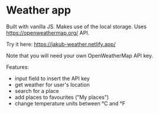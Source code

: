 # Weather app

Built with vanilla JS.
Makes use of the local storage.
Uses https://openweathermap.org/ API.

Try it here: https://jakub-weather.netlify.app/

Note that you will need your own OpenWeatherMap API key.

Features:

- input field to insert the API key
- get weather for user's location
- search for a place
- add places to favourites ("My places")
- change temperature units between °C and °F
